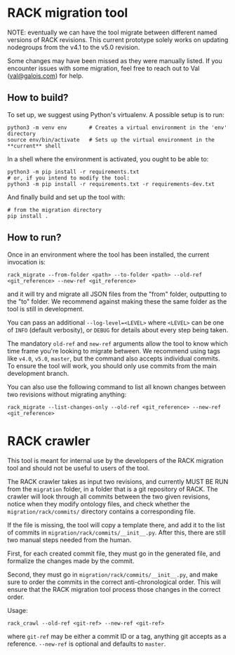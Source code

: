 # RACK migration tool

NOTE: eventually we can have the tool migrate between different named versions
of RACK revisions.  This current prototype solely works on updating nodegroups
from the v4.1 to the v5.0 revision.

Some changes may have been missed as they were manually listed. If you encounter
issues with some migration, feel free to reach out to Val (val@galois.com) for
help.

## How to build?

To set up, we suggest using Python's virtualenv.  A possible setup is to run:

```
python3 -m venv env       # Creates a virtual environment in the 'env' directory
source env/bin/activate   # Sets up the virtual environment in the **current** shell
```

In a shell where the environment is activated, you ought to be able to:

```
python3 -m pip install -r requirements.txt
# or, if you intend to modify the tool:
python3 -m pip install -r requirements.txt -r requirements-dev.txt
```

And finally build and set up the tool with:

```
# from the migration directory
pip install .
```

## How to run?

Once in an environment where the tool has been installed, the current invocation
is:

```
rack_migrate --from-folder <path> --to-folder <path> --old-ref <git_reference> --new-ref <git_reference>
```

and it will try and migrate all JSON files from the "from" folder, outputting to
the "to" folder.  We recommend against making these the same folder as the tool
is still in development.

You can pass an additional `--log-level=<LEVEL>` where `<LEVEL>` can be one
of `INFO` (default verbosity), or `DEBUG` for details about every step being
taken.

The mandatory `old-ref` and `new-ref` arguments allow the tool to know which
time frame you're looking to migrate between.  We recommend using tags like
`v4.0`, `v5.0`, `master`, but the command also accepts individual commits. To
ensure the tool will work, you should only use commits from the main development
branch.

You can also use the following command to list all known changes between two
revisions without migrating anything:

```
rack_migrate --list-changes-only --old-ref <git_reference> --new-ref <git_reference>
```

# RACK crawler

This tool is meant for internal use by the developers of the RACK migration tool
and should not be useful to users of the tool.

The RACK crawler takes as input two revisions, and currently MUST BE RUN from
the `migration` folder, in a folder that is a git repository of RACK.  The
crawler will look through all commits between the two given revisions, notice
when they modify ontology files, and check whether the `migration/rack/commits/`
directory contains a corresponding file.

If the file is missing, the tool will copy a template there, and add it to the
list of commits in `migration/rack/commits/__init__.py`.  After this, there are
still two manual steps needed from the human.

First, for each created commit file, they must go in the generated file, and
formalize the changes made by the commit.

Second, they must go in `migration/rack/commits/__init__.py`, and make sure to
order the commits in the correct anti-chronological order.  This will ensure
that the RACK migration tool process those changes in the correct order.

Usage:

```
rack_crawl --old-ref <git-ref> --new-ref <git-ref>
```

where `git-ref` may be either a commit ID or a tag, anything git accepts as a
reference.  `--new-ref` is optional and defaults to `master`.
